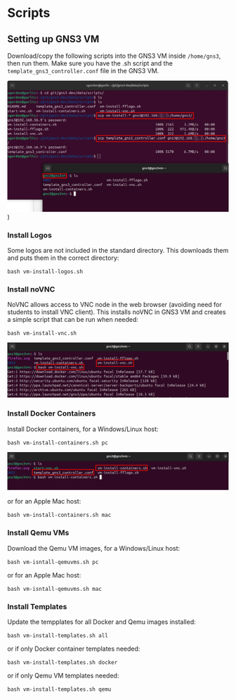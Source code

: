 # Scripts

## Setting up GNS3 VM

Download/copy the following scripts into the GNS3 VM inside ``/home/gns3``, then run them. Make sure you have the .sh script and the ``template_gns3_controller.conf`` file in the GNS3 VM.


![Secure Copy Scripts](../images/gns3-scp-install-scripts-1.png))

### Install Logos

Some logos are not included in the standard directory. This downloads them and puts them in the correct directory:

```
bash vm-install-logos.sh
```


### Install noVNC

NoVNC allows access to VNC node in the web browser (avoiding need for students to install VNC client). This installs noVNC in GNS3 VM and creates a simple script that can be run when needed:

```
bash vm-install-vnc.sh
```

![Install NoVNC](../images/gns3-install-script-vnc-1.png)

### Install Docker Containers

Install Docker containers, for a Windows/Linux host:

```
bash vm-install-containers.sh pc
```

![Install containers](../images/gns3-install-containers-1.png)

or for an Apple Mac host:

```
bash vm-install-containers.sh mac
```

### Install Qemu VMs

Download the Qemu VM images, for a Windows/Linux host:

```
bash vm-isntall-qemuvms.sh pc
```

or for an Apple Mac host:

```
bash vm-isntall-qemuvms.sh mac
```

### Install Templates

Update the tempplates for all Docker and Qemu images installed:

```
bash vm-install-templates.sh all
```

or if only Docker container templates needed:

```
bash vm-install-templates.sh docker
```

or if only Qemu VM templates needed:

```
bash vm-install-templates.sh qemu
```
